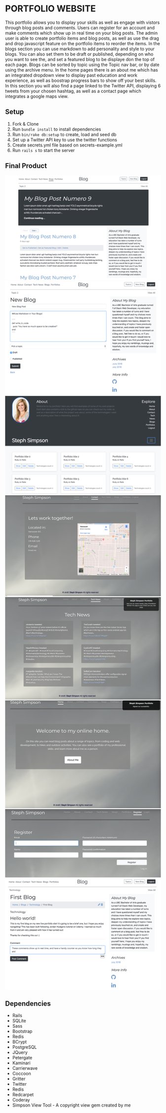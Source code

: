 # PORTFOLIO WEBSITE

This portfolio allows you to display your skills as well as engage with vistors through blog posts and comments. Users can register for an account and make comments which show up in real time on your blog posts. The admin user is able to create portfolio items and blog posts, as well as use the drag and drop javascript feature on the portfolio items to reorder the items. In the blogs section you can use markdown to add personality and style to your blogs. You can also set them to be draft or published, depending on who you want to see the, and set a featured blog to be displaye don the top of each page. Blogs can be sorted by topic using the Topic nav bar, or by date using the archive menu. In the home pages there is an about me which has an integrated dropdown view to display past education and work experience, as well as boostrap progress bars to show off your best skills. In this section you will also find a page linked to the Twitter API, displaying 6 tweets from your chosen hashtag, as well as a contact page which integrates a google maps view.

## Setup

1. Fork & Clone
2. Run `bundle install` to install dependencies
3. Run `bin/rake db:setup` to create, load and seed db
4. Set up a Twitter API key to use the twitter functions
5. Create secrets.yml file based on secrets-example.yml
6. Run `rails s` to start the server

## Final Product

!["Admin Blog Home Page"](https://raw.githubusercontent.com/SjS16/Portfolio/master/app/assets/readme_images/Screen%20Shot%202018-07-03%20at%208.51.26%20PM.png)
!["New Blog Page"](https://raw.githubusercontent.com/SjS16/Portfolio/master/app/assets/readme_images/Screen%20Shot%202018-07-03%20at%209.02.19%20PM.png)
!["Admin Portfolio Home Page"](https://raw.githubusercontent.com/SjS16/Portfolio/master/app/assets/readme_images/Screen%20Shot%202018-07-03%20at%208.51.48%20PM.png)
!["Contact Page"](https://raw.githubusercontent.com/SjS16/Portfolio/master/app/assets/readme_images/Screen%20Shot%202018-07-03%20at%208.56.27%20PM.png)
!["Twitter Page"](https://raw.githubusercontent.com/SjS16/Portfolio/master/app/assets/readme_images/Screen%20Shot%202018-07-03%20at%208.58.04%20PM.png)
!["Home Page"](https://raw.githubusercontent.com/SjS16/Portfolio/master/app/assets/readme_images/Screen%20Shot%202018-07-03%20at%208.57.46%20PM.png)
!["Registration Page"](https://raw.githubusercontent.com/SjS16/Portfolio/master/app/assets/readme_images/Screen%20Shot%202018-07-03%20at%208.57.55%20PM.png)
!["Blog Page"](https://raw.githubusercontent.com/SjS16/Portfolio/master/app/assets/readme_images/Screen%20Shot%202018-07-03%20at%209.02.46%20PM.png)

## Dependencies

* Rails
* SQLite
* Sass
* Bootstrap
* Redis
* BCrypt
* PostgreSQL
* JQuery
* Petergate
* Kaminari
* Carrierwave
* Coccoon
* Gritter
* Twitter
* Redis
* Redcarpet
* Coderay
* Simpson View Tool - A copyright view gem created by me